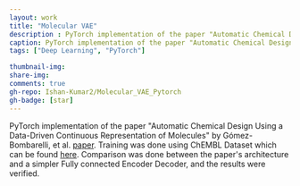 ```yaml
---
layout: work
title: "Molecular VAE"
description : PyTorch implementation of the paper "Automatic Chemical Design Using a Data-Driven Continuous Representation of Molecules"
caption: PyTorch implementation of the paper "Automatic Chemical Design Using a Data-Driven Continuous Representation of Molecules" by Gómez-Bombarelli, et al.
tags: ["Deep Learning", "PyTorch"]

thumbnail-img: 
share-img: 
comments: true
gh-repo: Ishan-Kumar2/Molecular_VAE_Pytorch
gh-badge: [star]
---
```


PyTorch implementation of the paper "Automatic Chemical Design Using a Data-Driven Continuous Representation of Molecules" by Gómez-Bombarelli, et al. [paper](https://arxiv.org/abs/1610.02415). Training was done using ChEMBL Dataset which can be found [here](https://www.ebi.ac.uk/chembl/). Comparison was done between the paper's architecture and a simpler Fully connected Encoder Decoder, and the results were verified. 